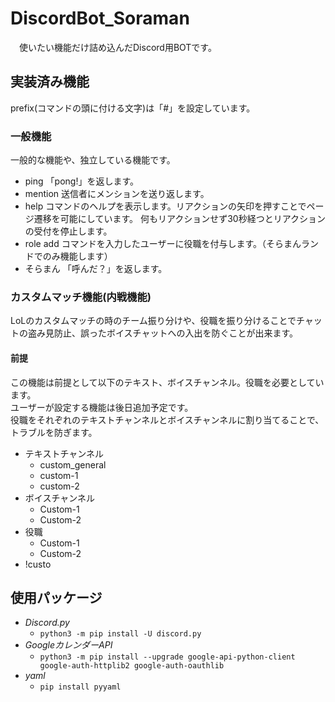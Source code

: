 # DiscordBot_Soraman
　使いたい機能だけ詰め込んだDiscord用BOTです。

## 実装済み機能
prefix(コマンドの頭に付ける文字)は「#」を設定しています。  
### 一般機能
一般的な機能や、独立している機能です。  
* ping 「pong!」を返します。
* mention 送信者にメンションを送り返します。  
* help コマンドのヘルプを表示します。リアクションの矢印を押すことでページ遷移を可能にしています。  何もリアクションせず30秒経つとリアクションの受付を停止します。
* role add コマンドを入力したユーザーに役職を付与します。（そらまんランドでのみ機能します）
* そらまん 「呼んだ？」を返します。
### カスタムマッチ機能(内戦機能)
LoLのカスタムマッチの時のチーム振り分けや、役職を振り分けることでチャットの盗み見防止、誤ったボイスチャットへの入出を防ぐことが出来ます。  
#### 前提
この機能は前提として以下のテキスト、ボイスチャンネル。役職を必要としています。  
ユーザーが設定する機能は後日追加予定です。  
役職をそれぞれのテキストチャンネルとボイスチャンネルに割り当てることで、トラブルを防ぎます。  
* テキストチャンネル
  * custom_general
  * custom-1
  * custom-2
* ボイスチャンネル
  * Custom-1
  * Custom-2
* 役職
  * Custom-1
  * Custom-2
* !custo


## 使用パッケージ
* *Discord.py*  
  *  `python3 -m pip install -U discord.py`  
* *GoogleカレンダーAPI*  
  *  `python3 -m pip install --upgrade google-api-python-client google-auth-httplib2 google-auth-oauthlib`  
* *yaml*  
  *  `pip install pyyaml`  
